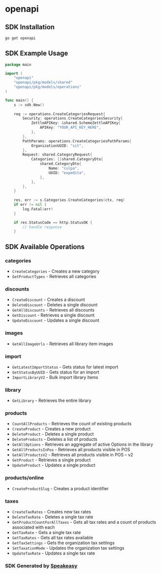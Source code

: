 # openapi

<!-- Start SDK Installation -->
## SDK Installation

```bash
go get openapi
```
<!-- End SDK Installation -->

## SDK Example Usage
<!-- Start SDK Example Usage -->
```go
package main

import (
    "openapi"
    "openapi/pkg/models/shared"
    "openapi/pkg/models/operations"
)

func main() {
    s := sdk.New()
    
    req := operations.CreateCategoriesRequest{
        Security: operations.CreateCategoriesSecurity{
            ZettleAPIKey: &shared.SchemeZettleAPIKey{
                APIKey: "YOUR_API_KEY_HERE",
            },
        },
        PathParams: operations.CreateCategoriesPathParams{
            OrganizationUUID: "sit",
        },
        Request: shared.CategoryRequest{
            Categories: []shared.CategoryDto{
                shared.CategoryDto{
                    Name: "culpa",
                    UUID: "expedita",
                },
            },
        },
    }
    
    res, err := s.Categories.CreateCategories(ctx, req)
    if err != nil {
        log.Fatal(err)
    }

    if res.StatusCode == http.StatusOK {
        // handle response
    }
```
<!-- End SDK Example Usage -->

<!-- Start SDK Available Operations -->
## SDK Available Operations

### categories

* `CreateCategories` - Creates a new category
* `GetProductTypes` - Retrieves all categories

### discounts

* `CreateDiscount` - Creates a discount
* `DeleteDiscount` - Deletes a single discount 
* `GetAllDiscounts` - Retrieves all discounts
* `GetDiscount` - Retrieves a single discount
* `UpdateDiscount` - Updates a single discount

### images

* `GetAllImageUrls` - Retrieves all library item images

### import

* `GetLatestImportStatus` - Gets status for latest import
* `GetStatusByUUID` - Gets status for an import
* `ImportLibraryV2` - Bulk import library items

### library

* `GetLibrary` - Retrieves the entire library

### products

* `CountAllProducts` - Retrieves the count of existing products
* `CreateProduct` - Creates a new product
* `DeleteProduct` - Deletes a single product
* `DeleteProducts` - Deletes a list of products
* `GetAllOptions` - Retrieves an aggregate of active Options in the library
* `GetAllProductsInPos` - Retrieves all products visible in POS
* `GetAllProductsV2` - Retrieves all products visible in POS – v2
* `GetProduct` - Retrieves a single product
* `UpdateProduct` - Updates a single product

### products/online

* `CreateProductSlug` - Creates a product identifier

### taxes

* `CreateTaxRates` - Creates new tax rates
* `DeleteTaxRate` - Deletes a single tax rate
* `GetProductCountForAllTaxes` - Gets all tax rates and a count of products associated with each
* `GetTaxRate` - Gets a single tax rate
* `GetTaxRates` - Gets all tax rates available
* `GetTaxSettings` - Gets the organization tax settings 
* `SetTaxationMode` - Updates the organization tax settings
* `UpdateTaxRate` - Updates a single tax rate

<!-- End SDK Available Operations -->

### SDK Generated by [Speakeasy](https://docs.speakeasyapi.dev/docs/using-speakeasy/client-sdks)
